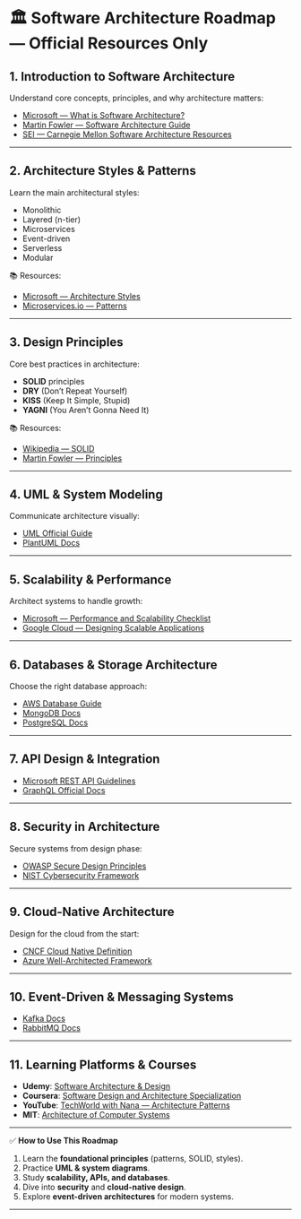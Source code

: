 # 🏛️ Software Architecture Roadmap — Official Resources Only

## 1. **Introduction to Software Architecture**

Understand core concepts, principles, and why architecture matters:

* [Microsoft — What is Software Architecture?](https://learn.microsoft.com/en-us/azure/architecture/guide/architecture-styles/overview)
* [Martin Fowler — Software Architecture Guide](https://martinfowler.com/architecture/)
* [SEI — Carnegie Mellon Software Architecture Resources](https://resources.sei.cmu.edu/library/subject-areas/software-architecture/)

---

## 2. **Architecture Styles & Patterns**

Learn the main architectural styles:

* Monolithic
* Layered (n-tier)
* Microservices
* Event-driven
* Serverless
* Modular

📚 Resources:

* [Microsoft — Architecture Styles](https://learn.microsoft.com/en-us/azure/architecture/guide/architecture-styles/)
* [Microservices.io — Patterns](https://microservices.io/patterns/)

---

## 3. **Design Principles**

Core best practices in architecture:

* **SOLID** principles
* **DRY** (Don’t Repeat Yourself)
* **KISS** (Keep It Simple, Stupid)
* **YAGNI** (You Aren’t Gonna Need It)

📚 Resources:

* [Wikipedia — SOLID](https://en.wikipedia.org/wiki/SOLID)
* [Martin Fowler — Principles](https://martinfowler.com/)

---

## 4. **UML & System Modeling**

Communicate architecture visually:

* [UML Official Guide](https://www.omg.org/spec/UML/)
* [PlantUML Docs](https://plantuml.com/)

---

## 5. **Scalability & Performance**

Architect systems to handle growth:

* [Microsoft — Performance and Scalability Checklist](https://learn.microsoft.com/en-us/azure/architecture/checklist/performance-scalability)
* [Google Cloud — Designing Scalable Applications](https://cloud.google.com/architecture/scalable-and-resilient-apps)

---

## 6. **Databases & Storage Architecture**

Choose the right database approach:

* [AWS Database Guide](https://aws.amazon.com/products/databases/)
* [MongoDB Docs](https://www.mongodb.com/docs/)
* [PostgreSQL Docs](https://www.postgresql.org/docs/)

---

## 7. **API Design & Integration**

* [Microsoft REST API Guidelines](https://github.com/microsoft/api-guidelines)
* [GraphQL Official Docs](https://graphql.org/learn/)

---

## 8. **Security in Architecture**

Secure systems from design phase:

* [OWASP Secure Design Principles](https://owasp.org/www-project-secure-design-principles/)
* [NIST Cybersecurity Framework](https://www.nist.gov/cyberframework)

---

## 9. **Cloud-Native Architecture**

Design for the cloud from the start:

* [CNCF Cloud Native Definition](https://github.com/cncf/toc/blob/main/DEFINITION.md)
* [Azure Well-Architected Framework](https://learn.microsoft.com/en-us/azure/architecture/framework/)

---

## 10. **Event-Driven & Messaging Systems**

* [Kafka Docs](https://kafka.apache.org/documentation/)
* [RabbitMQ Docs](https://www.rabbitmq.com/documentation.html)

---

## 11. **Learning Platforms & Courses**

* **Udemy**: [Software Architecture & Design](https://www.udemy.com/course/software-architecture-design/)
* **Coursera**: [Software Design and Architecture Specialization](https://www.coursera.org/specializations/software-design-architecture)
* **YouTube**: [TechWorld with Nana — Architecture Patterns](https://www.youtube.com/@TechWorldwithNana)
* **MIT**: [Architecture of Computer Systems](https://ocw.mit.edu/)

---

✅ **How to Use This Roadmap**

1. Learn the **foundational principles** (patterns, SOLID, styles).
2. Practice **UML & system diagrams**.
3. Study **scalability, APIs, and databases**.
4. Dive into **security** and **cloud-native design**.
5. Explore **event-driven architectures** for modern systems.

---

